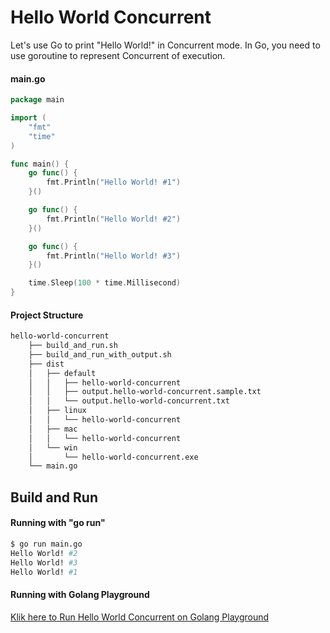 # Hello World Concurrent

Let's use Go to print "Hello World!" in Concurrent mode. In Go, you need to use goroutine to represent Concurrent  of execution.

#### main.go

```go
package main

import (
	"fmt"
	"time"
)

func main() {
	go func() {
		fmt.Println("Hello World! #1")
	}()

	go func() {
		fmt.Println("Hello World! #2")
	}()

	go func() {
		fmt.Println("Hello World! #3")
	}()

	time.Sleep(100 * time.Millisecond)
}

```

#### Project Structure

```bash
hello-world-concurrent
    ├── build_and_run.sh
    ├── build_and_run_with_output.sh
    ├── dist
    │   ├── default
    │   │   ├── hello-world-concurrent
    │   │   ├── output.hello-world-concurrent.sample.txt
    │   │   └── output.hello-world-concurrent.txt
    │   ├── linux
    │   │   └── hello-world-concurrent
    │   ├── mac
    │   │   └── hello-world-concurrent
    │   └── win
    │       └── hello-world-concurrent.exe
    └── main.go

```

## Build and Run

#### Running with "go run"

```bash
$ go run main.go
Hello World! #2
Hello World! #3
Hello World! #1

```

#### Running with Golang Playground

[Klik here to Run Hello World Concurrent on Golang Playground](https://play.golang.org/p/s7Gv1MuVcSp)